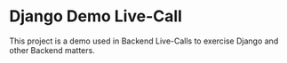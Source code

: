 # Django Demo Live-Call

This project is a demo used in Backend Live-Calls to exercise Django and other Backend matters.
